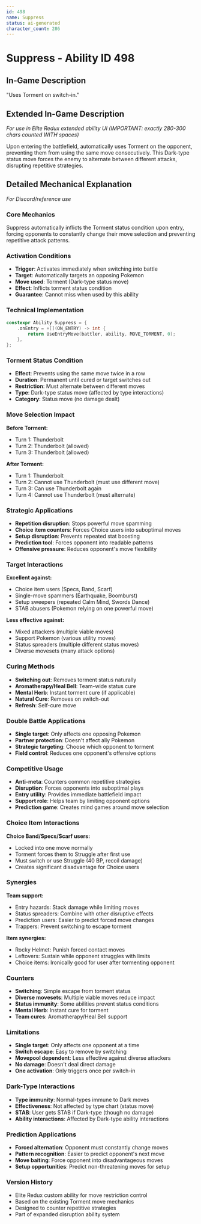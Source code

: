 ```yaml
---
id: 498
name: Suppress
status: ai-generated
character_count: 286
---
```


# Suppress - Ability ID 498

## In-Game Description
"Uses Torment on switch-in."

## Extended In-Game Description
*For use in Elite Redux extended ability UI (IMPORTANT: exactly 280-300 chars counted WITH spaces)*

Upon entering the battlefield, automatically uses Torment on the opponent, preventing them from using the same move consecutively. This Dark-type status move forces the enemy to alternate between different attacks, disrupting repetitive strategies.

## Detailed Mechanical Explanation
*For Discord/reference use*

### Core Mechanics
Suppress automatically inflicts the Torment status condition upon entry, forcing opponents to constantly change their move selection and preventing repetitive attack patterns.

### Activation Conditions
- **Trigger**: Activates immediately when switching into battle
- **Target**: Automatically targets an opposing Pokemon
- **Move used**: Torment (Dark-type status move)
- **Effect**: Inflicts torment status condition
- **Guarantee**: Cannot miss when used by this ability

### Technical Implementation
```c
constexpr Ability Suppress = {
    .onEntry = +[](ON_ENTRY) -> int { 
        return UseEntryMove(battler, ability, MOVE_TORMENT, 0); 
    },
};
```

### Torment Status Condition
- **Effect**: Prevents using the same move twice in a row
- **Duration**: Permanent until cured or target switches out
- **Restriction**: Must alternate between different moves
- **Type**: Dark-type status move (affected by type interactions)
- **Category**: Status move (no damage dealt)

### Move Selection Impact
**Before Torment:**
- Turn 1: Thunderbolt
- Turn 2: Thunderbolt (allowed)
- Turn 3: Thunderbolt (allowed)

**After Torment:**
- Turn 1: Thunderbolt
- Turn 2: Cannot use Thunderbolt (must use different move)
- Turn 3: Can use Thunderbolt again
- Turn 4: Cannot use Thunderbolt (must alternate)

### Strategic Applications
- **Repetition disruption**: Stops powerful move spamming
- **Choice item counters**: Forces Choice users into suboptimal moves
- **Setup disruption**: Prevents repeated stat boosting
- **Prediction tool**: Forces opponent into readable patterns
- **Offensive pressure**: Reduces opponent's move flexibility

### Target Interactions
**Excellent against:**
- Choice item users (Specs, Band, Scarf)
- Single-move spammers (Earthquake, Boomburst)
- Setup sweepers (repeated Calm Mind, Swords Dance)
- STAB abusers (Pokemon relying on one powerful move)

**Less effective against:**
- Mixed attackers (multiple viable moves)
- Support Pokemon (various utility moves)
- Status spreaders (multiple different status moves)
- Diverse movesets (many attack options)

### Curing Methods
- **Switching out**: Removes torment status naturally
- **Aromatherapy/Heal Bell**: Team-wide status cure
- **Mental Herb**: Instant torment cure (if applicable)
- **Natural Cure**: Removes on switch-out
- **Refresh**: Self-cure move

### Double Battle Applications
- **Single target**: Only affects one opposing Pokemon
- **Partner protection**: Doesn't affect ally Pokemon
- **Strategic targeting**: Choose which opponent to torment
- **Field control**: Reduces one opponent's offensive options

### Competitive Usage
- **Anti-meta**: Counters common repetitive strategies
- **Disruption**: Forces opponents into suboptimal plays
- **Entry utility**: Provides immediate battlefield impact
- **Support role**: Helps team by limiting opponent options
- **Prediction game**: Creates mind games around move selection

### Choice Item Interactions
**Choice Band/Specs/Scarf users:**
- Locked into one move normally
- Torment forces them to Struggle after first use
- Must switch or use Struggle (40 BP, recoil damage)
- Creates significant disadvantage for Choice users

### Synergies
**Team support:**
- Entry hazards: Stack damage while limiting moves
- Status spreaders: Combine with other disruptive effects
- Prediction users: Easier to predict forced move changes
- Trappers: Prevent switching to escape torment

**Item synergies:**
- Rocky Helmet: Punish forced contact moves
- Leftovers: Sustain while opponent struggles with limits
- Choice items: Ironically good for user after tormenting opponent

### Counters
- **Switching**: Simple escape from torment status
- **Diverse movesets**: Multiple viable moves reduce impact
- **Status immunity**: Some abilities prevent status conditions
- **Mental Herb**: Instant cure for torment
- **Team cures**: Aromatherapy/Heal Bell support

### Limitations
- **Single target**: Only affects one opponent at a time
- **Switch escape**: Easy to remove by switching
- **Movepool dependent**: Less effective against diverse attackers
- **No damage**: Doesn't deal direct damage
- **One activation**: Only triggers once per switch-in

### Dark-Type Interactions
- **Type immunity**: Normal-types immune to Dark moves
- **Effectiveness**: Not affected by type chart (status move)
- **STAB**: User gets STAB if Dark-type (though no damage)
- **Ability interactions**: Affected by Dark-type ability interactions

### Prediction Applications
- **Forced alternation**: Opponent must constantly change moves
- **Pattern recognition**: Easier to predict opponent's next move
- **Move baiting**: Force opponent into disadvantageous moves
- **Setup opportunities**: Predict non-threatening moves for setup

### Version History
- Elite Redux custom ability for move restriction control
- Based on the existing Torment move mechanics
- Designed to counter repetitive strategies
- Part of expanded disruption ability system